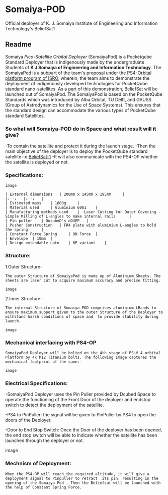 # Somaiya-POD
Official deployer of K. J. Somaiya Institute of Engineering and Information Technology's BeliefSat1
## Readme 

Somaiya *Pico-Satellite Orbital Deployer* (SomaiyaPod) is a Pocketqube Standard Deployer that is indigenously made by the undergraduate Students of **K J Somaiya of Engineering and Information Technology**. The  SomaiyaPod is a subpart of the team's proposal under the [PS4-Orbital platform program of ISRO](https://www.isro.gov.in/update/15-jun-2019/announcement-of-opportunity-ao-orbital-platform), wherein, the team aims to demonstrate the deployment of indigenously developed technologies for PocketQube standard nano-satellites. As a part of this demonstration, BeliefSat will be launched out of SomaiyaPod. The SomaiyaPod is based on the PocketQube Standards which was introduced by Alba Orbital, TU Delft, and GAUSS (Group of Astrodynamics for the Use of Space Systems). This ensures that the standard design can accommodate the various types of PocketQube standard Satellites.

### So what will Somaiya-POD do in Space and what result will it give?

-To contain the satellite and protect it during the launch stage.
-Then the main objective of the deployer is to deploy the PocketQube standard satellite i.e [BeliefSat-1](https://github.com/NewLeapKjsieit/BeliefSat)
-It will also communicate with the PS4-OP whether the satellite is deployed or not.

### Specifications:

    image

    | External dimensions 	| 200mm x 145mm x 195mm 	|
    |:--:	|:--:	|
    | Estimated mass 	| 1000g 	|
    | Material used 	| Aluminium 6061 	|
    | Manufacturing methods used 	| -Laser Cutting for Outer Covering -Simple Milling of L-angles to make internal rails  	|
    | Pin puller 	| DucubeD's nD3PP 	|
    | Pusher Construction 	| FR4 plate with aluminium L-angles to hold the spring  	|
    | Constant Force Spring  	| 9N Force 	|
    | Envelope 	| 10mm 	|
    | Design extendable upto 	| 6P variant 	|

### Structure:

1.Outer Structure-

    The outer Structure of SomaiyaPod is made up of Aluminium Sheets. The sheets are laser cut to acquire maximum accuracy and precise fitting.

    image

2.Inner Structure-

    The internal Structure of Somaiya POD comprises aluminium LBands to ensure maximum support given to the outer Structure of the Deployer to withstand harsh conditions of space and  to provide stability during launch. 

    image

### Mechanical interfacing with PS4-OP

    SomaiyaPod Deployer will be bolted on the 4th stage of PSLV 4 orbital Platform by 4x M12 Titanium bolts. The following Image captures the mechanical footprint of the same:-

    image

### Electrical Specifications:

-SomaiyaPod Deployer uses the Pin Puller provided by Dcubed Space to   operate the functioning of the Front Door of the deployer and endstop   switch to detect the deployment of the satellite.

-PS4 to PinPuller: the signal will be given to PinPuller by PS4 to open the doors of the Deployer.

-Door to End Stop Switch: Once the Door of the deployer has been opened, the end stop switch will be able to indicate whether the satellite has been launched through the deployer or not.

image

### Mechnism of Deployment:
    When the PS4-OP will reach the required altitude, it will give a deployment signal to Pinpuller to retract  its pin, resulting in the opening of the Somaiya Pod . Then the Beliefsat will be launched with the help of Constant Spring Force.  


